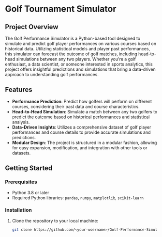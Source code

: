 # Golf Tournament Simulator

## Project Overview

The Golf Performance Simulator is a Python-based tool designed to simulate and predict golf player performances on various courses based on historical data. Utilizing statistical models and player past performances, this simulator can forecast the outcome of golf matches, including head-to-head simulations between any two players. Whether you're a golf enthusiast, a data scientist, or someone interested in sports analytics, this project offers insightful predictions and simulations that bring a data-driven approach to understanding golf performances.

## Features

- **Performance Prediction**: Predict how golfers will perform on different courses, considering their past data and course characteristics.
- **Head-to-Head Simulation**: Simulate a match between any two golfers to predict the outcome based on historical performances and statistical analysis.
- **Data-Driven Insights**: Utilizes a comprehensive dataset of golf player performances and course details to provide accurate simulations and predictions.
- **Modular Design**: The project is structured in a modular fashion, allowing for easy expansion, modification, and integration with other tools or datasets.

## Getting Started

### Prerequisites

- Python 3.8 or later
- Required Python libraries: `pandas`, `numpy`, `matplotlib`, `scikit-learn`

### Installation

1. Clone the repository to your local machine:

   ```bash
   git clone https://github.com/<your-username>/Golf-Performance-Simulator.git
